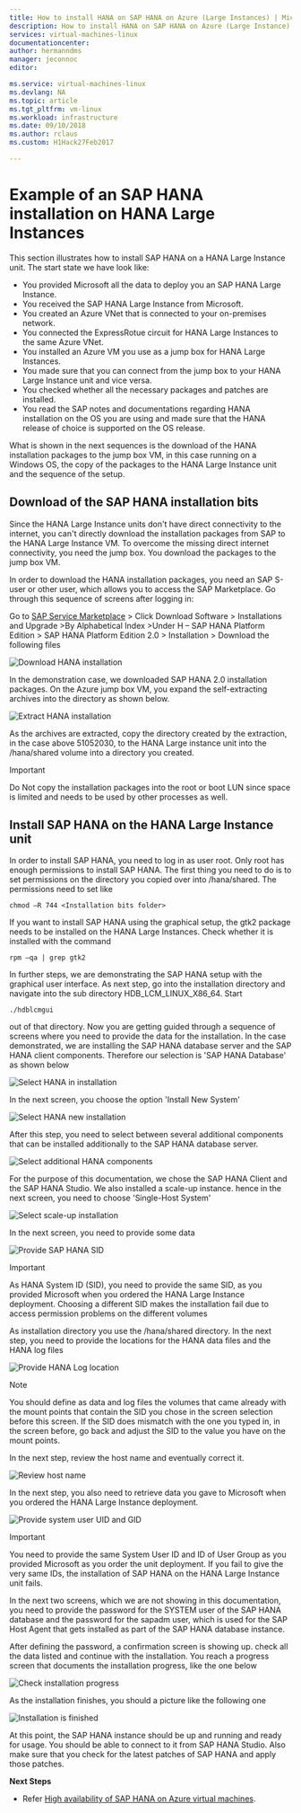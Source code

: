 ```yaml
---
title: How to install HANA on SAP HANA on Azure (Large Instances) | Microsoft Docs
description: How to install HANA on SAP HANA on Azure (Large Instance).
services: virtual-machines-linux
documentationcenter: 
author: hermanndms
manager: jeconnoc
editor:

ms.service: virtual-machines-linux
ms.devlang: NA
ms.topic: article
ms.tgt_pltfrm: vm-linux
ms.workload: infrastructure
ms.date: 09/10/2018
ms.author: rclaus
ms.custom: H1Hack27Feb2017

---
```

# Example of an SAP HANA installation on HANA Large Instances

This section illustrates how to install SAP HANA on a HANA Large Instance unit. The start state we have look  like:

- You provided Microsoft all the data to deploy you an SAP HANA Large Instance.
- You received the SAP HANA Large Instance from Microsoft.
- You created an Azure VNet that is connected to your on-premises network.
- You connected the ExpressRotue circuit for HANA Large Instances to the same Azure VNet.
- You installed an Azure VM you use as a jump box for HANA Large Instances.
- You made sure that you can connect from the jump box to your HANA Large Instance unit and vice versa.
- You checked whether all the necessary packages and patches are installed.
- You read the SAP notes and documentations regarding HANA installation on the OS you are using and made sure that the HANA release of choice is supported on the OS release.

What is shown in the next sequences is the download of the HANA installation packages to the jump box VM, in this case running on a Windows OS, the copy of the packages to the HANA Large Instance unit and the sequence of the setup.

## Download of the SAP HANA installation bits
Since the HANA Large Instance units don't have direct connectivity to the internet, you can't directly download the installation packages from SAP to the HANA Large Instance VM. To overcome the missing direct internet connectivity, you need the jump box. You download the packages to the jump box VM.

In order to download the HANA installation packages, you need an SAP S-user or other user, which allows you to access the SAP Marketplace. Go through this sequence of screens after logging in:

Go to [SAP Service Marketplace](https://support.sap.com/en/index.html) > Click Download Software > Installations and Upgrade >By Alphabetical Index >Under H – SAP HANA Platform Edition > SAP HANA Platform Edition 2.0 > Installation > Download the following files

![Download HANA installation](./media/hana-installation/image16_download_hana.PNG)

In the demonstration case, we downloaded SAP HANA 2.0 installation packages. On the Azure jump box VM, you expand the self-extracting archives into the directory as shown below.

![Extract HANA installation](./media/hana-installation/image17_extract_hana.PNG)

As the archives are extracted, copy the directory created by the extraction, in the case above 51052030, to the HANA Large instance unit into the /hana/shared volume into a directory you created.

> [!Important]
> Do Not copy the installation packages into the root or boot LUN since space is limited and needs to be used by other processes as well.


## Install SAP HANA on the HANA Large Instance unit
In order to install SAP HANA, you need to log in as user root. Only root has enough permissions to install SAP HANA.
The first thing you need to do is to set permissions on the directory you copied over into /hana/shared. The permissions need to set like

```
chmod –R 744 <Installation bits folder>
```

If you want to install SAP HANA using the graphical setup, the gtk2 package needs to be installed on the HANA Large Instances. Check whether it is installed with the command

```
rpm –qa | grep gtk2
```

In further steps, we are demonstrating the SAP HANA setup with the graphical user interface. As next step, go into the installation directory and navigate into the sub directory HDB_LCM_LINUX_X86_64. Start

```
./hdblcmgui 
```
out of that directory. Now you are getting guided through a sequence of screens where you need to provide the data for the installation. In the case demonstrated, we are installing the SAP HANA database server and the SAP HANA client components. Therefore our selection is 'SAP HANA Database' as shown below

![Select HANA in installation](./media/hana-installation/image18_hana_selection.PNG)

In the next screen, you choose the option 'Install New System'

![Select HANA new installation](./media/hana-installation/image19_select_new.PNG)

After this step, you need to select between several additional components that can be installed additionally to the SAP HANA database server.

![Select additional HANA components](./media/hana-installation/image20_select_components.PNG)

For the purpose of this documentation, we chose the SAP HANA Client and the SAP HANA Studio. We also installed a scale-up instance. hence in the next screen, you need to choose 'Single-Host System' 

![Select scale-up installation](./media/hana-installation/image21_single_host.PNG)

In the next screen, you need to provide some data

![Provide SAP HANA SID](./media/hana-installation/image22_provide_sid.PNG)

> [!Important]
> As HANA System ID (SID), you need to provide the same SID, as you provided Microsoft when you ordered the HANA Large Instance deployment. Choosing a different SID makes the installation fail due to access permission problems on the different volumes

As installation directory you use the /hana/shared directory. In the next step, you need to provide the locations for the HANA data files and the HANA log files


![Provide HANA Log location](./media/hana-installation/image23_provide_log.PNG)

> [!Note]
> You should define as data and log files the volumes that came already with the mount points that contain the SID you chose in the screen selection before this screen. If the SID does mismatch with the one you typed in, in the screen before, go back and adjust the SID to the value you have on the mount points.

In the next step, review the host name and eventually correct it. 

![Review host name](./media/hana-installation/image24_review_host_name.PNG)

In the next step, you also need to retrieve data you gave to Microsoft when you ordered the HANA Large Instance deployment. 

![Provide system user UID and GID](./media/hana-installation/image25_provide_guid.PNG)

> [!Important]
> You need to provide the same System User ID and ID of User Group as you provided Microsoft as you order the unit deployment. If you fail to give the very same IDs, the installation of SAP HANA on the HANA Large Instance unit fails.

In the next two screens, which we are not showing in this documentation, you need to provide the password for the SYSTEM user of the SAP HANA database and the password for the sapadm user, which is used for the SAP Host Agent that gets installed as part of the SAP HANA database instance.

After defining the password, a confirmation screen is showing up. check all the data listed and continue with the installation. You reach a progress screen that documents the installation progress, like the one below

![Check installation progress](./media/hana-installation/image27_show_progress.PNG)

As the installation finishes, you should a picture like the following one

![Installation is finished](./media/hana-installation/image28_install_finished.PNG)

At this point, the SAP HANA instance should be up and running and ready for usage. You should be able to connect to it from SAP HANA Studio. Also make sure that you check for the latest patches of SAP HANA and apply those patches.


**Next Steps**

- Refer [High availability of SAP HANA on Azure virtual machines](sap-hana-high-availability.md).

